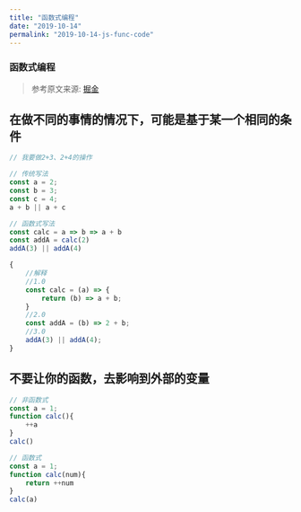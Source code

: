 ```yaml
---
title: "函数式编程"
date: "2019-10-14"
permalink: "2019-10-14-js-func-code"
---
```


### 函数式编程
> 参考原文来源: [掘金](https://juejin.im/post/5d8f0866e51d4578110dc765)

## 在做不同的事情的情况下，可能是基于某一个相同的条件

```javascript
// 我要做2+3、2+4的操作

// 传统写法
const a = 2;
const b = 3;
const c = 4;
a + b || a + c

// 函数式写法
const calc = a => b => a + b
const addA = calc(2)
addA(3) || addA(4)

{
    //解释
    //1.0
    const calc = (a) => {
        return (b) => a + b;
    }
    //2.0
    const addA = (b) => 2 + b;
    //3.0
    addA(3) || addA(4);
}
```

## 不要让你的函数，去影响到外部的变量

```javascript
// 非函数式
const a = 1;
function calc(){
    ++a
}
calc()

// 函数式
const a = 1;
function calc(num){
    return ++num
}
calc(a)
```
